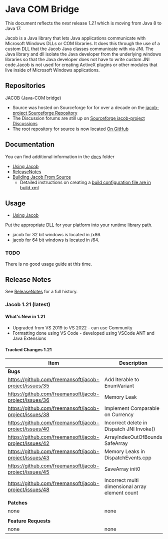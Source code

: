 # Java COM Bridge

This document reflects the _next_ release _1.21_ which is moving from Java 8 to Java 17.

Jacob is a Java library that lets Java applications communicate with Microsoft Windows DLLs or COM libraries. It does this through the use of a custom DLL that the Jacob Java classes communicate with via JNI. The Java library and dll isolate the Java developer from the underlying windows libraries so that the Java developer does not have to write custom JNI code.Jacob is not used for creating ActiveX plugins or other modules that live inside of Microsoft Windows applications.

## Repositories

JACOB (Java-COM bridge)

* Source was hosted on Sourceforge for for over a decade on the [jacob-project Sourceforge Repository](http://sourceforge.net/project/jacob-project)
* The Discussion forums are still up on [Sourceforge jacob-project Discussions](https://sourceforge.net/p/jacob-project/discussion)
* The root repository for source is now located [On GitHub](https://github.com/freemansoft/jacob-project)

## Documentation

You can find additional information in the [docs](docs) folder

* [Using Jacob](docs/UsingJacob.md)
* [ReleaseNotes](docs/ReleaseNotes.md)
* [Building Jacob From Source](docs/BuildingJacobFromSource.md)
  * Detailed instructions on creating a [build configuration file are in build.xml](build.xml)

## Usage

* [Using Jacob](docs/UsingJacob.md)

Put the appropriate DLL for your platform into your runtime library path.

* jacob for 32 bit windows is located in /x86.
* jacob for 64 bit windows is located in /64.

### TODO

There is no good usage guide at this time.

## Release Notes

See [ReleaseNotes](docs/ReleaseNotes.md) for a full history.

### Jacob 1.21 (latest)

#### What's New in 1.21

* Upgraded from VS 2019 to VS 2022 - can use Community
* Formatting done using VS Code - developed using VSCode ANT and Java Extensions

#### Tracked Changes 1.21

| Item                                                   | Description                                     |
| ------------------------------------------------------ | ----------------------------------------------- |
| **Bugs**                                               |                                                 |
| https://github.com/freemansoft/jacob-project/issues/35 | Add Iterable to EnumVariant                     |
| https://github.com/freemansoft/jacob-project/issues/36 | Memory Leak                                     |
| https://github.com/freemansoft/jacob-project/issues/38 | Implement Comparable on Currency                |
| https://github.com/freemansoft/jacob-project/issues/40 | Incorrect delete in Dispatch JNI Invoke()       |
| https://github.com/freemansoft/jacob-project/issues/42 | ArrayIndexOutOfBounds SafeArray                 |
| https://github.com/freemansoft/jacob-project/issues/43 | Memory Leaks in DispatchEvents.cpp              |
| https://github.com/freemansoft/jacob-project/issues/45 | SaveArray init0                                 |
| https://github.com/freemansoft/jacob-project/issues/48 | Incorrect multi dimensional array element count |
|                                                        |                                                 |
| **Patches**                                            |                                                 |
| none                                                   | none                                            |
|                                                        |                                                 |
| **Feature Requests**                                   |                                                 |
| none                                                   | none                                            |


